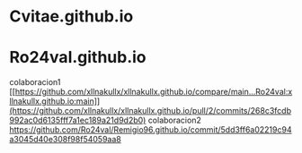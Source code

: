 # Cvitae.github.io
# Ro24val.github.io
colaboracion1 [[https://github.com/xllnakullx/xllnakullx.github.io/compare/main...Ro24val:xllnakullx.github.io:main]](https://github.com/xllnakullx/xllnakullx.github.io/pull/2/commits/268c3fcdb992ac0d6135fff7a1ec189a21d9d2b0)
colaboracion2 https://github.com/Ro24val/Remigio96.github.io/commit/5dd3ff6a02219c94a3045d40e308f98f54059aa8
